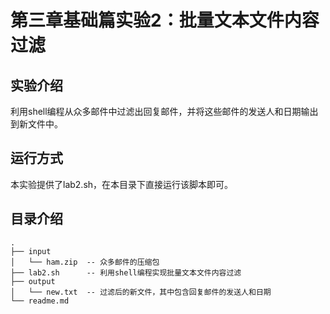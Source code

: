 # 第三章基础篇实验2：批量文本文件内容过滤

## 实验介绍 
利用shell编程从众多邮件中过滤出回复邮件，并将这些邮件的发送人和日期输出到新文件中。

## 运行方式
本实验提供了lab2.sh，在本目录下直接运行该脚本即可。

## 目录介绍

```
.
├── input
│   └── ham.zip  -- 众多邮件的压缩包
├── lab2.sh      -- 利用shell编程实现批量文本文件内容过滤
├── output
│   └── new.txt  -- 过滤后的新文件，其中包含回复邮件的发送人和日期
└── readme.md
```

